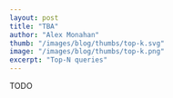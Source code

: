```yaml
---
layout: post
title: "TBA"
author: "Alex Monahan"
thumb: "/images/blog/thumbs/top-k.svg"
image: "/images/blog/thumbs/top-k.png"
excerpt: "Top-N queries"
---
```


TODO
